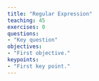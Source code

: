 ```yaml
---
title: "Regular Expression"
teaching: 45
exercises: 0
questions:
- "Key question"
objectives:
- "First objective."
keypoints:
- "First key point."
---
```


